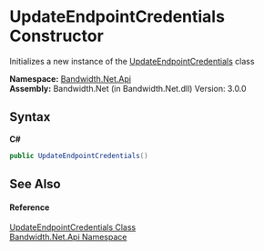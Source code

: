 ﻿# UpdateEndpointCredentials Constructor 
 

Initializes a new instance of the <a href ="T_Bandwidth_Net_Api_UpdateEndpointCredentials.md">UpdateEndpointCredentials</a> class

**Namespace:**&nbsp;<a href ="N_Bandwidth_Net_Api.md">Bandwidth.Net.Api</a><br />**Assembly:**&nbsp;Bandwidth.Net (in Bandwidth.Net.dll) Version: 3.0.0

## Syntax

**C#**<br />
``` C#
public UpdateEndpointCredentials()
```


## See Also


#### Reference
<a href ="T_Bandwidth_Net_Api_UpdateEndpointCredentials.md">UpdateEndpointCredentials Class</a><br /><a href ="N_Bandwidth_Net_Api.md">Bandwidth.Net.Api Namespace</a><br />